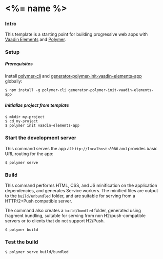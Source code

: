 # <%= name %>

### Intro

This template is a starting point for building progressive web apps with
[Vaadin Elements](https://vaadin.com/elements) and [Polymer](https://www.polymer-project.org).

### Setup

##### Prerequisites

Install [polymer-cli](https://github.com/Polymer/polymer-cli)
and [generator-polymer-init-vaadin-elements-app](https://github.com/vaadin/generator-polymer-init-vaadin-elements-app) globally:

    $ npm install -g polymer-cli generator-polymer-init-vaadin-elements-app

##### Initialize project from template

    $ mkdir my-project
    $ cd my-project
    $ polymer init vaadin-elements-app

### Start the development server

This command serves the app at `http://localhost:8080` and provides basic URL
routing for the app:

    $ polymer serve


### Build

This command performs HTML, CSS, and JS minification on the application
dependencies, and generates Service workers.
The minified files are output to the `build/unbundled` folder, and are suitable
for serving from a HTTP/2+Push compatible server.

The command also creates a `build/bundled` folder,
generated using fragment bundling, suitable for serving from non
H2/push-compatible servers or to clients that do not support H2/Push.

    $ polymer build

### Test the build

    $ polymer serve build/bundled
